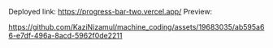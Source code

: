 Deployed link: https://progress-bar-two.vercel.app/
Preview: 

https://github.com/KaziNizamul/machine_coding/assets/19683035/ab595a66-e7df-496a-8acd-5962f0de2211

